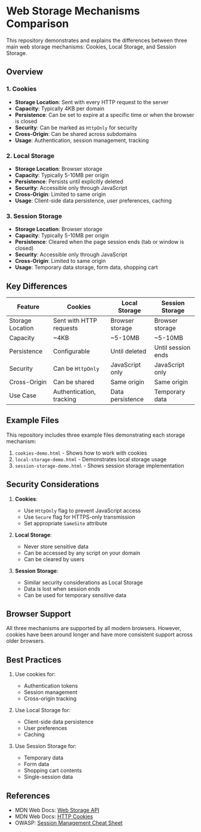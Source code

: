 # Web Storage Mechanisms Comparison

This repository demonstrates and explains the differences between three main web storage mechanisms: Cookies, Local Storage, and Session Storage.

## Overview

### 1. Cookies
- **Storage Location**: Sent with every HTTP request to the server
- **Capacity**: Typically 4KB per domain
- **Persistence**: Can be set to expire at a specific time or when the browser is closed
- **Security**: Can be marked as `HttpOnly` for security
- **Cross-Origin**: Can be shared across subdomains
- **Usage**: Authentication, session management, tracking

### 2. Local Storage
- **Storage Location**: Browser storage
- **Capacity**: Typically 5-10MB per origin
- **Persistence**: Persists until explicitly deleted
- **Security**: Accessible only through JavaScript
- **Cross-Origin**: Limited to same origin
- **Usage**: Client-side data persistence, user preferences, caching

### 3. Session Storage
- **Storage Location**: Browser storage
- **Capacity**: Typically 5-10MB per origin
- **Persistence**: Cleared when the page session ends (tab or window is closed)
- **Security**: Accessible only through JavaScript
- **Cross-Origin**: Limited to same origin
- **Usage**: Temporary data storage, form data, shopping cart

## Key Differences

| Feature | Cookies | Local Storage | Session Storage |
|---------|---------|--------------|-----------------|
| Storage Location | Sent with HTTP requests | Browser storage | Browser storage |
| Capacity | ~4KB | ~5-10MB | ~5-10MB |
| Persistence | Configurable | Until deleted | Until session ends |
| Security | Can be `HttpOnly` | JavaScript only | JavaScript only |
| Cross-Origin | Can be shared | Same origin | Same origin |
| Use Case | Authentication, tracking | Data persistence | Temporary data |

## Example Files

This repository includes three example files demonstrating each storage mechanism:
1. `cookies-demo.html` - Shows how to work with cookies
2. `local-storage-demo.html` - Demonstrates local storage usage
3. `session-storage-demo.html` - Shows session storage implementation

## Security Considerations

1. **Cookies**:
   - Use `HttpOnly` flag to prevent JavaScript access
   - Use `Secure` flag for HTTPS-only transmission
   - Set appropriate `SameSite` attribute

2. **Local Storage**:
   - Never store sensitive data
   - Can be accessed by any script on your domain
   - Can be cleared by users

3. **Session Storage**:
   - Similar security considerations as Local Storage
   - Data is lost when session ends
   - Can be used for temporary sensitive data

## Browser Support
All three mechanisms are supported by all modern browsers. However, cookies have been around longer and have more consistent support across older browsers.

## Best Practices

1. Use cookies for:
   - Authentication tokens
   - Session management
   - Cross-origin tracking

2. Use Local Storage for:
   - Client-side data persistence
   - User preferences
   - Caching

3. Use Session Storage for:
   - Temporary data
   - Form data
   - Shopping cart contents
   - Single-session data

## References
- MDN Web Docs: [Web Storage API](https://developer.mozilla.org/en-US/docs/Web/API/Web_Storage_API)
- MDN Web Docs: [HTTP Cookies](https://developer.mozilla.org/en-US/docs/Web/HTTP/Cookies)
- OWASP: [Session Management Cheat Sheet](https://cheatsheetseries.owasp.org/cheatsheets/Session_Management_Cheat_Sheet.html)
